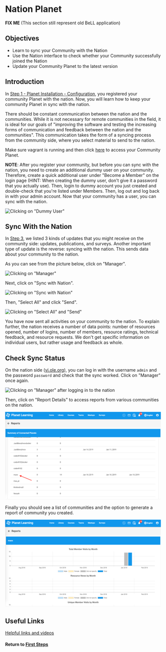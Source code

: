 # Nation Planet

**FIX ME** (This section still represent old BeLL application)

## Objectives

* Learn to sync your Community with the Nation
* Use the Nation interface to check whether your Community successfully joined the Nation
* Update your Community Planet to the latest version

## Introduction

In [Step 1 - Planet Installation - Configuration](vi-configurations-vagrant.md), you registered your community Planet with the nation. Now, you will learn how to keep your community Planet in sync with the nation.

There should be constant communication between the nation and the communities. While it is not necessary for remote communities in the field, it is ideal for our goals of "improving the software and testing the increasing forms of communication and feedback between the nation and the communities". This communication takes the form of a syncing process from the community side, where you select material to send to the nation.

Make sure vagrant is running and then click [here](http://localhost:3100) to access your Community Planet.

**NOTE**: After you register your community, but before you can sync with the nation, you need to create an additional dummy user on your community. Therefore, create a quick additional user under "Become a Member" on the login page (HINT: When creating the dummy user, don't give it a password that you actually use). Then, login to dummy account you just created and double-check that you're listed under Members. Then, log out and log back in with your admin account. Now that your community has a user, you can sync with the nation.

![Clicking on "Dummy User"](images/vi-become-member.png "Dummy User")

## Sync With the Nation

In [Step 3](vi-bellapps.md#Different_Kinds_of_Updates_to_Your_Community), we listed 3 kinds of updates that you might receive on the community side: updates, publications, and surveys. Another important type of update is the reverse: syncing with the nation. This sends data about your community to the nation.

As you can see from the picture below, click on "Manager".

![Clicking on "Manager"](images/vi-nation-manager.png "Dashboard in your localhost")

Next, click on "Sync with Nation".

![Clicking on "Sync with Nation"](images/vi-nation-sync.png "Community Manage Page in your localhost")

Then, "Select All" and click "Send".

![Clicking on "Select All" and "Send"](images/vi-nation-sync-send.png "Community Manage Page in your localhost")

You have now sent all activities on your community to the nation. To explain further, the nation receives a number of data points: number of resources opened, number of logins, number of members, resource ratings, technical feedback, and resource requests. We don't get specific information on individual users, but rather usage and feedback as whole.

## Check Sync Status

On the nation side ([vi.ole.org](http://vi.ole.org)), you can log in with the username `admin` and the password `password` and check that the sync worked. Click on "Manager" once again.

![Clicking on "Manager" after logging in to the nation](images/vi-nation-manager.png "Dashboard in ole site")

Then, click on "Report Details" to access reports from various communities on the nation.

![Clicking on "Communities"](images/vi-nation-communities.png "Community Manage Page in ole site")

Finally you should see a list of communities and the option to generate a report of community you created.

![Generate Report](images/vi-nation-report.png "Communities Requests Page in ole site")

## Useful Links

[Helpful links and videos](vi-faq.md#Helpful_Links)

#### Return to [First Steps](vi-first-steps.md#Step_6_-_Nation_Planet)
